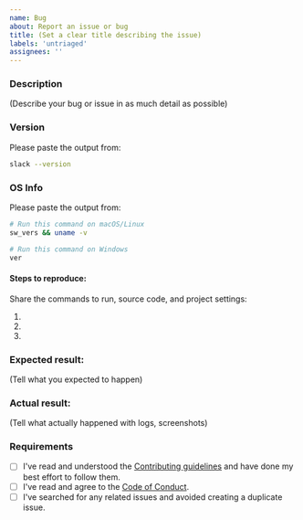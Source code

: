 ```yaml
---
name: Bug
about: Report an issue or bug
title: (Set a clear title describing the issue)
labels: 'untriaged'
assignees: ''
---
```


### Description

(Describe your bug or issue in as much detail as possible)

### Version

Please paste the output from:

```zsh
slack --version
```

### OS Info

Please paste the output from:

```zsh
# Run this command on macOS/Linux
sw_vers && uname -v

# Run this command on Windows
ver
```

#### Steps to reproduce:

Share the commands to run, source code, and project settings:

1.
2.
3.

### Expected result:

(Tell what you expected to happen)

### Actual result:

(Tell what actually happened with logs, screenshots)

### Requirements

* [ ] I've read and understood the [Contributing guidelines](/blob/main/.github/contributing.md) and have done my best effort to follow them.
* [ ] I've read and agree to the [Code of Conduct](https://slackhq.github.io/code-of-conduct).
* [ ] I've searched for any related issues and avoided creating a duplicate issue.